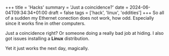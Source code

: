 +++
title = 'Hacks'
summary = 'Just a coincidence?'
date = 2024-06-04T09:34:34+01:00
draft = false
tags = ['hack', 'linux', 'oddities']
+++
So all of a sudden my Ethernet conection does not work, how odd. Especially since it works fine in other computers.

Just a coincidence right? Or someone doing a really bad job at hiding.
I also got issues installing a **Linux** distribution.

Yet it just works the next day, magically.

